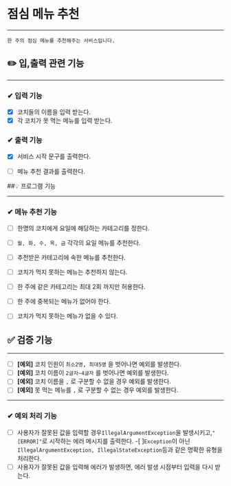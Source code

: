 # 점심 메뉴 추천

----

```
한 주의 점심 메뉴를 추천해주는 서비스입니다.
```




## ✏️ 입,출력 관련 기능

----
### ✔ 입력 기능
- [x] 코치들의 이름을 입력 받는다. 
- [x] 각 코치가 못 먹는 메뉴를 입력 받는다.

### ✔  출력 기능
- [x] 서비스 시작 문구를 출력한다.
- [ ] 메뉴 추천 결과를 출력한다.


##💡 프로그램 기능

----

### ✔ 메뉴 추천 기능
- [ ] 한명의 코치에게 요일에 해당하는 카테고리를 정한다.
- [ ] `월, 화, 수, 목, 금` 각각의 요일 메뉴를 추천한다.
- [ ] 추천받은 카테고리에 속한 메뉴를 추천한다.
- [ ] 코치가 먹지 못하는 메뉴는 추천하지 않는다.
- [ ] 한 주에 같은 카테고리는 최대 2회 까지만 허용한다.
- [ ] 한 주에 중복되는 메뉴가 없어야 한다.
- [ ] 코치가 먹지 못하는 메뉴가 없을 수 있다.



## ✅ 검증 기능

----

- [ ] **[예외]** 코치 인원이 `최소2명, 최대5명` 을 벗어나면 예외를 발생한다.
- [ ] **[예외]** 코치 이름이 `2글자~4글자` 를 벗어나면 예외를 발생한다.
- [ ] **[예외]** 코치 이름을 `,` 로 구분할 수 없을 경우 예외를 발생한다.
- [ ] **[예외]** 못 먹는 메뉴를 `,` 로 구분할 수 없는 경우 예외를 발생한다.

----


### ✔ 예외 처리 기능
-[ ] 사용자가 잘못된 값을 입력할 경우`IllegalArgumentException`을 발생시키고,`"[ERROR]"`로 시작하는 에러 메시지를 출력한다.
 -[ ]`Exception`이 아닌`IllegalArgumentException, IllegalStateException`등과 같은 명확한 유형을 처리한다.
-[ ] 사용자가 잘못된 값을 입력해 에러가 발생하면, 에러 발생 시점부터 입력을 다시 받는다.

